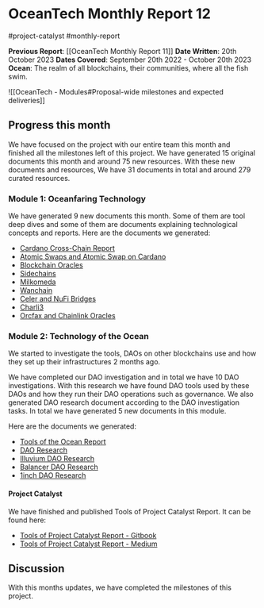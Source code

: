 # OceanTech Monthly Report 12
#project-catalyst #monthly-report

**Previous Report**: [[OceanTech Monthly Report 11]]
**Date Written**: 20th October 2023
**Dates Covered**: September 20th 2022 - October 20th 2023
**Ocean**: The realm of all blockchains, their communities, where all the fish swim.

![[OceanTech - Modules#Proposal-wide milestones and expected deliveries]]


## Progress this month

We have focused on the project with our entire team this month and finished all the milestones left of this project. We have generated 15 original documents this month and around 75 new resources. With these new documents and resources, We have 31 documents in total and around 279 curated resources.

### Module 1: Oceanfaring Technology

We have generated 9 new documents this month. Some of them are tool deep dives and some of them are documents explaining technological concepts and reports.
Here are the documents we generated:
- [Cardano Cross-Chain Report](https://tools.littlefish.foundation/littlefish-research-hub/blockchain-ecosystem/cardano-cross-chain-report)
- [Atomic Swaps and Atomic Swap on Cardano](https://tools.littlefish.foundation/littlefish-research-hub/all-docs/other-chains/what-is-cross-chain/atomic-swaps-and-atomic-swap-on-cardano)
- [Blockchain Oracles](https://tools.littlefish.foundation/littlefish-research-hub/all-docs/other-chains/what-is-cross-chain/blockchain-oracles)
- [Sidechains](https://tools.littlefish.foundation/littlefish-research-hub/all-docs/other-chains/what-is-cross-chain/sidechains)
- [Milkomeda](https://tools.littlefish.foundation/littlefish-research-hub/all-docs/other-chains/what-is-cross-chain/blockchain-bridges/milkomeda)
- [Wanchain](https://tools.littlefish.foundation/littlefish-research-hub/all-docs/other-chains/what-is-cross-chain/blockchain-bridges/wanchain)
- [Celer and NuFi Bridges](https://tools.littlefish.foundation/littlefish-research-hub/all-docs/other-chains/what-is-cross-chain/blockchain-bridges/celer-and-nufi-bridges)
- [Charli3](https://tools.littlefish.foundation/littlefish-research-hub/all-docs/other-chains/what-is-cross-chain/blockchain-oracles/charli3)
- [Orcfax and Chainlink Oracles](https://tools.littlefish.foundation/littlefish-research-hub/all-docs/other-chains/what-is-cross-chain/blockchain-oracles/orcfax-and-chainlink-oracles)

### Module 2: Technology of the Ocean
We started to investigate the tools, DAOs on other blockchains use and how they set up their infrastructures 2 months ago.

We have completed our DAO investigation and in total we have 10 DAO investigations. With this research we have found DAO tools used by these DAOs and how they run their DAO operations such as governance. We also generated DAO research document according to the DAO investigation tasks. In total we have generated 5 new documents in this module.

Here are the documents we generated:
- [Tools of the Ocean Report](https://tools.littlefish.foundation/littlefish-research-hub/blockchain-ecosystem/tools-of-the-ocean-report)
- [DAO Research](https://tools.littlefish.foundation/littlefish-research-hub/all-docs/other-chains/dao-research)
- [Illuvium DAO Research](https://tools.littlefish.foundation/littlefish-research-hub/all-docs/other-chains/dao-research/illuvium-dao-research)
- [Balancer DAO Research](https://tools.littlefish.foundation/littlefish-research-hub/all-docs/other-chains/dao-research/balancer-dao-research)
- [1inch DAO Research](https://tools.littlefish.foundation/littlefish-research-hub/all-docs/other-chains/dao-research/1inch-dao)

#### Project Catalyst
We have finished and published Tools of Project Catalyst Report. It can be found here:
- [Tools of Project Catalyst Report - Gitbook](https://tools.littlefish.foundation/littlefish-research-hub/blockchain-ecosystem/the-tools-of-project-catalyst)
- [Tools of Project Catalyst Report - Medium](https://medium.com/@littlefishfoundation/the-tools-of-project-catalyst-cardanos-50m-innovation-fund-3e3ae9392195)

## Discussion

With this months updates, we have completed the milestones of this project.